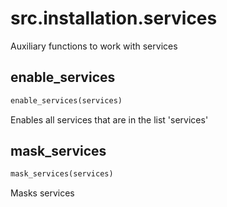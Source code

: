 <h1 id="src.installation.services">src.installation.services</h1>

Auxiliary functions to work with services
<h2 id="src.installation.services.enable_services">enable_services</h2>

```python
enable_services(services)
```
Enables all services that are in the list 'services'
<h2 id="src.installation.services.mask_services">mask_services</h2>

```python
mask_services(services)
```
Masks services
